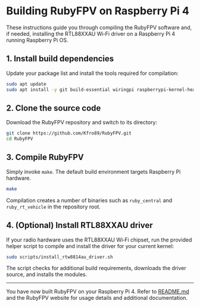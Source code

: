 # Building RubyFPV on Raspberry Pi 4

These instructions guide you through compiling the RubyFPV software and, if needed, installing the RTL88XXAU Wi‑Fi driver on a Raspberry Pi&nbsp;4 running Raspberry&nbsp;Pi OS.

## 1. Install build dependencies

Update your package list and install the tools required for compilation:

```bash
sudo apt update
sudo apt install -y git build-essential wiringpi raspberrypi-kernel-headers
```

## 2. Clone the source code

Download the RubyFPV repository and switch to its directory:

```bash
git clone https://github.com/Kfro89/RubyFPV.git
cd RubyFPV
```

## 3. Compile RubyFPV

Simply invoke `make`. The default build environment targets Raspberry&nbsp;Pi hardware.

```bash
make
```

Compilation creates a number of binaries such as `ruby_central` and `ruby_rt_vehicle` in the repository root.

## 4. (Optional) Install RTL88XXAU driver

If your radio hardware uses the RTL88XXAU Wi‑Fi chipset, run the provided helper script to compile and install the driver for your current kernel:

```bash
sudo scripts/install_rtw8814au_driver.sh
```

The script checks for additional build requirements, downloads the driver source, and installs the modules.

---
You have now built RubyFPV on your Raspberry&nbsp;Pi&nbsp;4. Refer to [README.md](README.md) and the RubyFPV website for usage details and additional documentation.
